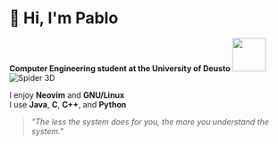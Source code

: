 # 👋 Hi, I'm Pablo

**Computer Engineering student at the University of Deusto**
<img src="https://upload.wikimedia.org/wikipedia/commons/c/ce/Petrial_cube.gif" width="60" />
![Spider 3D](https://media.tenor.com/images/2f37b28792f5b8a9c1b6e9f1e76b956d/tenor.gif)



I enjoy **Neovim** and **GNU/Linux**  
I use **Java**, **C**, **C++**, and **Python**

> _"The less the system does for you, the more you understand the system."_

